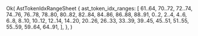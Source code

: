 Ok(
    AstTokenIdxRangeSheet {
        ast_token_idx_ranges: [
            61..64,
            70..72,
            72..74,
            74..76,
            76..78,
            78..80,
            80..82,
            82..84,
            84..86,
            86..88,
            88..91,
            0..2,
            2..4,
            4..6,
            6..8,
            8..10,
            10..12,
            12..14,
            14..20,
            20..26,
            26..33,
            33..39,
            39..45,
            45..51,
            51..55,
            55..59,
            59..64,
            64..91,
        ],
    },
)